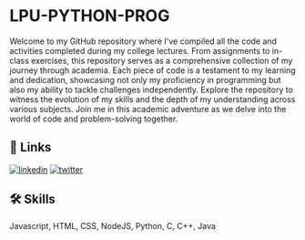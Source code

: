 # LPU-PYTHON-PROG

Welcome to my GitHub repository where I've compiled all the code and activities completed during my college lectures. From assignments to in-class exercises, this repository serves as a comprehensive collection of my journey through academia. Each piece of code is a testament to my learning and dedication, showcasing not only my proficiency in programming but also my ability to tackle challenges independently. Explore the repository to witness the evolution of my skills and the depth of my understanding across various subjects. Join me in this academic adventure as we delve into the world of code and problem-solving together.


## 🔗 Links
[![linkedin](https://img.shields.io/badge/linkedin-0A66C2?style=for-the-badge&logo=linkedin&logoColor=white)](https://www.linkedin.com/in/vanshchaurasiya24)
[![twitter](https://img.shields.io/badge/twitter-1DA1F2?style=for-the-badge&logo=twitter&logoColor=white)](https://www.twitter.com/vanshchaurasiy4)


## 🛠 Skills
Javascript, HTML, CSS, NodeJS, Python, C, C++, Java
